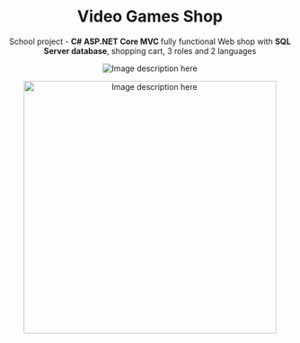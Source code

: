 <h1 align="center">Video Games Shop</h1>

<p align="center">
  School project - <strong> C# ASP.NET Core MVC </strong> fully functional Web shop with <strong>  SQL Server database</strong>, shopping cart, 3 roles and 2 languages
</p>

<p align="center">
  <img src="https://github.com/mekicnikola/VideoGamesShop/assets/102312978/dabe4fd0-5713-45f0-85c3-c7f384f06f52" alt="Image description here">
</p>

<p align="center">
  <img style="height: 450px; width:auto" src="https://github.com/mekicnikola/VideoGamesShop/assets/102312978/9b2d2ba4-843c-4e5f-a547-6df46c6b1a1f" alt="Image description here">
</p>

